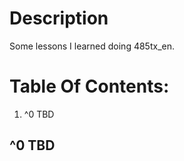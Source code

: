 # Description

Some lessons I learned doing 485tx_en.

# Table Of Contents:

1. ^0 TBD


## ^0 TBD



